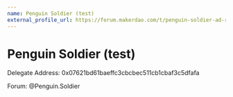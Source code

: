 ```yaml
---
name: Penguin Soldier (test)
external_profile_url: https://forum.makerdao.com/t/penguin-soldier-ad-recognition-submission/21395
---
```


# Penguin Soldier (test)

Delegate Address: 0x07621bd61baeffc3cbcbec511cb1cbaf3c5dfafa

Forum: @Penguin.Soldier

